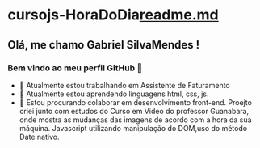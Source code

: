 # cursojs-HoraDoDia[readme.md](https://github.com/g-smendes/cursojs-HoraDoDia/files/8438756/readme.md)
## Olá, me chamo Gabriel SilvaMendes ! 
### Bem vindo ao meu perfil GitHub 👋
- 🔭 Atualmente estou trabalhando em Assistente de Faturamento
- 🌱 Atualmente estou aprendendo linguagens html, css, js.
- 👯 Estou procurando colaborar em desenvolvimento front-end.
Proejto criei junto com estudos do Curso em Video do professor Guanabara, onde mostra as mudanças das imagens de acordo com a hora da sua máquina.
Javascript utilizando manipulação do DOM,uso do método Date nativo.
